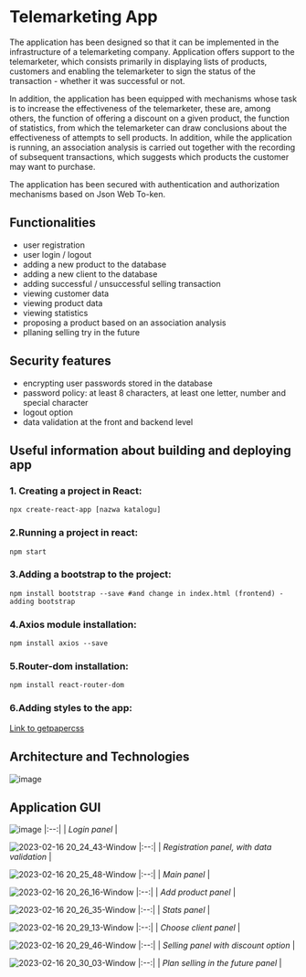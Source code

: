 # Telemarketing App

The application has been designed so that it can be implemented in the infrastructure of a telemarketing company. Application offers support to the telemarketer, which consists primarily in displaying lists of products, customers and enabling the telemarketer to sign the status of the transaction - whether it was successful or not.

In addition, the application has been equipped with mechanisms whose task is to increase the effectiveness of the telemarketer, these are, among others, the function of offering a discount on a given product, the function of statistics, from which the telemarketer can draw conclusions about the effectiveness of attempts to sell products. In addition, while the application is running, an association analysis is carried out together with the recording of subsequent transactions, which suggests which products the customer may want to purchase. 

The application has been secured with authentication and authorization mechanisms based on Json Web To-ken.

## Functionalities
- user registration
- user login / logout
- adding a new product to the database
- adding a new client to the database
- adding successful / unsuccessful selling transaction
- viewing customer data
- viewing product data
- viewing statistics
- proposing a product based on an association analysis
- pllaning selling try in the future

## Security features
- encrypting user passwords stored in the database
- password policy: at least 8 characters, at least one letter, number and special character
- logout option
- data validation at the front and backend level

## Useful information about building and deploying app
### 1. Creating a project in React: 
```shell
npx create-react-app [nazwa katalogu]
```

### 2.Running a project in react: 
```shell
npm start
```

### 3.Adding a bootstrap to the project: 
```shell
npm install bootstrap --save #and change in index.html (frontend) - adding bootstrap
```

### 4.Axios module installation: 
```shell
npm install axios --save
```

### 5.Router-dom installation: 
```shell
npm install react-router-dom
```

### 6.Adding styles to the app:

[Link to getpapercss](https://www.getpapercss.com/)


## Architecture and Technologies

![image](https://user-images.githubusercontent.com/82395921/219469842-542d4b12-378a-41ac-9fd5-a356418e100d.png)



## Application GUI

![image](https://user-images.githubusercontent.com/82395921/219468390-b4800f2c-de1d-4c1e-9c32-edf8f16a3595.png)
|:--:| 
| *Login panel* |

![2023-02-16 20_24_43-Window](https://user-images.githubusercontent.com/82395921/219468892-101c6a27-404d-48dd-8efb-953537e1bb0d.png)
|:--:| 
| *Registration panel, with data validation* |

![2023-02-16 20_25_48-Window](https://user-images.githubusercontent.com/82395921/219469124-b6fe2817-5228-46ac-bc20-7c3557c7d231.png)
|:--:| 
| *Main panel* |

![2023-02-16 20_26_16-Window](https://user-images.githubusercontent.com/82395921/219469197-590afe8c-4df0-4860-9bc9-59db9d3dba11.png)
|:--:| 
| *Add product panel* |

![2023-02-16 20_26_35-Window](https://user-images.githubusercontent.com/82395921/219469261-d79646ca-eb9e-419e-a60d-25cd8283e3c0.png)
|:--:| 
| *Stats panel* |

![2023-02-16 20_29_13-Window](https://user-images.githubusercontent.com/82395921/219469306-a83859a0-119f-446e-8eb3-ca33d4d158e3.png)
|:--:| 
| *Choose client panel* |

![2023-02-16 20_29_46-Window](https://user-images.githubusercontent.com/82395921/219469375-16b93f96-e3a5-4437-ac07-f5e77da7c62f.png)
|:--:| 
| *Selling panel with discount option* |

![2023-02-16 20_30_03-Window](https://user-images.githubusercontent.com/82395921/219469453-597568f4-cbed-464d-bbe7-56bb4691ee52.png)
|:--:| 
| *Plan selling in the future panel* |


